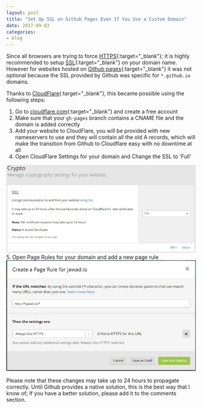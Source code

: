 ```yaml
---
layout: post
title: "Set Up SSL on Github Pages Even If You Use a Custom Domain"
date: 2017-09-03
categories:
- blog
---
```


Since all browsers are trying to force [HTTPS](https://en.wikipedia.org/wiki/HTTPS){:target="_blank"}; it is highly recommended to setup [SSL](https://en.wikipedia.org/wiki/Transport_Layer_Security){:target="_blank"} on your domain name.  
However for websites hosted on [Github pages](https://pages.github.com/){:target="_blank"} it was not optional because the SSL provided by Github was specific for `*.github.io` domains.  

Thanks to [CloudFlare](https://en.wikipedia.org/wiki/Cloudflare){:target="_blank"}, this became possible using the following steps:

1. Go to [cloudflare.com](https://www.cloudflare.com/){:target="_blank"} and create a free account
2. Make sure that your `gh-pages` branch contains a CNAME file and the domain is added correctly
3. Add your website to CloudFlare, you will be provided with new nameservers to use and they will contain all the old A records, which will make the transition from Github to Cloudflare easy with no downtime at all
4. Open CloudFlare Settings for your domain and Change the SSL to 'Full'  

<img src="/images/2017_09_03_01.JPG" style="max-width:100%;">
5. Open Page Rules for your domain and add a new page rule 

<img src="/images/2017_09_03_02.JPG" style="max-width:100%;">

Please note that these changes may take up to 24 hours to propagate correctly. Until Github provides a native solution, this is the best way that I know of; If you have a better solution, please add it to the comments section.
